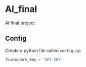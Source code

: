 # AI_final
AI final project

## Config

Create a python file called `config.py`:

```Python
foursquare_key = "API KEY"
```